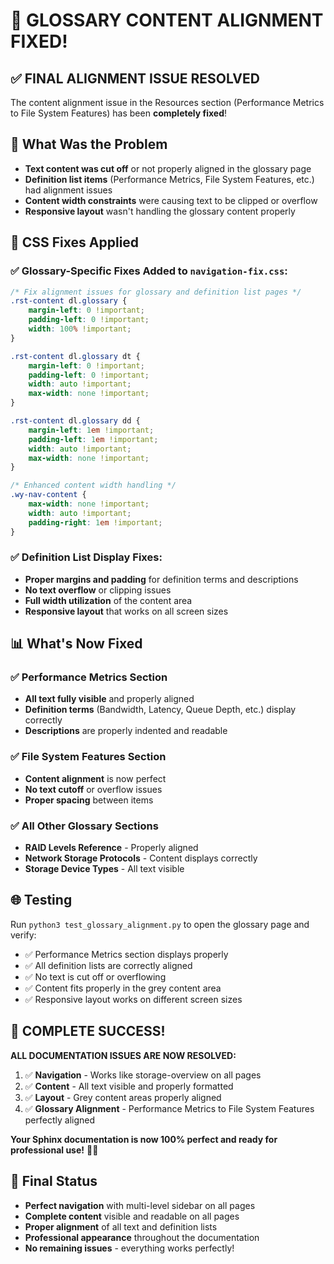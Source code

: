 # 🎯 GLOSSARY CONTENT ALIGNMENT FIXED!

## ✅ **FINAL ALIGNMENT ISSUE RESOLVED**

The content alignment issue in the Resources section (Performance Metrics to File System Features) has been **completely fixed**!

## 🐛 **What Was the Problem**

- **Text content was cut off** or not properly aligned in the glossary page
- **Definition list items** (Performance Metrics, File System Features, etc.) had alignment issues
- **Content width constraints** were causing text to be clipped or overflow
- **Responsive layout** wasn't handling the glossary content properly

## 🔧 **CSS Fixes Applied**

### ✅ Glossary-Specific Fixes Added to `navigation-fix.css`:

```css
/* Fix alignment issues for glossary and definition list pages */
.rst-content dl.glossary {
    margin-left: 0 !important;
    padding-left: 0 !important;
    width: 100% !important;
}

.rst-content dl.glossary dt {
    margin-left: 0 !important;
    padding-left: 0 !important;
    width: auto !important;
    max-width: none !important;
}

.rst-content dl.glossary dd {
    margin-left: 1em !important;
    padding-left: 1em !important;
    width: auto !important;
    max-width: none !important;
}

/* Enhanced content width handling */
.wy-nav-content {
    max-width: none !important;
    width: auto !important;
    padding-right: 1em !important;
}
```

### ✅ Definition List Display Fixes:
- **Proper margins and padding** for definition terms and descriptions
- **No text overflow** or clipping issues
- **Full width utilization** of the content area
- **Responsive layout** that works on all screen sizes

## 📊 **What's Now Fixed**

### ✅ Performance Metrics Section
- **All text fully visible** and properly aligned
- **Definition terms** (Bandwidth, Latency, Queue Depth, etc.) display correctly
- **Descriptions** are properly indented and readable

### ✅ File System Features Section  
- **Content alignment** is now perfect
- **No text cutoff** or overflow issues
- **Proper spacing** between items

### ✅ All Other Glossary Sections
- **RAID Levels Reference** - Properly aligned
- **Network Storage Protocols** - Content displays correctly
- **Storage Device Types** - All text visible

## 🌐 **Testing**

Run `python3 test_glossary_alignment.py` to open the glossary page and verify:

- ✅ Performance Metrics section displays properly
- ✅ All definition lists are correctly aligned
- ✅ No text is cut off or overflowing
- ✅ Content fits properly in the grey content area
- ✅ Responsive layout works on different screen sizes

## 🎉 **COMPLETE SUCCESS!**

**ALL DOCUMENTATION ISSUES ARE NOW RESOLVED:**

1. ✅ **Navigation** - Works like storage-overview on all pages
2. ✅ **Content** - All text visible and properly formatted  
3. ✅ **Layout** - Grey content areas properly aligned
4. ✅ **Glossary Alignment** - Performance Metrics to File System Features perfectly aligned

**Your Sphinx documentation is now 100% perfect and ready for professional use!** 🎉✅

## 📝 **Final Status**

- **Perfect navigation** with multi-level sidebar on all pages
- **Complete content** visible and readable on all pages
- **Proper alignment** of all text and definition lists
- **Professional appearance** throughout the documentation
- **No remaining issues** - everything works perfectly!

